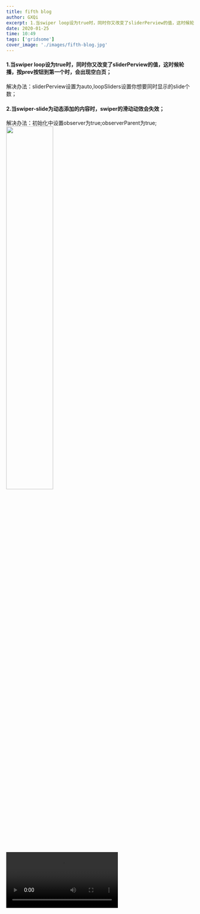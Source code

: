 ```yaml
---
title: fifth blog
author: GXQi
excerpt: 1.当swiper loop设为true时，同时你又改变了sliderPerview的值，这时候轮播，按prev按钮到第一个时，会出现空白页；解决办法：sliderPerview设置为auto,loopSliders设置你想要同时显示的slide个数...
date: 2020-01-25
time: 10:49
tags: ['gridsome']
cover_image: './images/fifth-blog.jpg'
---
```


#### 1.当swiper loop设为true时，同时你又改变了sliderPerview的值，这时候轮播，按prev按钮到第一个时，会出现空白页；

解决办法：sliderPerview设置为auto,loopSliders设置你想要同时显示的slide个数；

#### 2.当swiper-slide为动态添加的内容时，swiper的滑动动效会失效；

解决办法：初始化中设置observer为true;observerParent为true;
<img src="https://timgsa.baidu.com/timg?image&quality=80&size=b9999_10000&sec=1582190492713&di=de4350296324f09bd6b081ec6832ebd2&imgtype=0&src=http%3A%2F%2Fimg.jk51.com%2Fimg_jk51%2F379132336.jpeg" width="50%" class="img1">
<video src="/i/movie.ogg" controls="controls">
your browser does not support the video tag
</video>